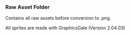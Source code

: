 ### Raw Asset Folder

Contains all raw assets before conversion to .png.

All sprites are made with GraphicsGale (Version 2.04.03)